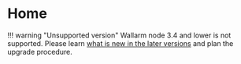 # Home

!!! warning "Unsupported version"
    Wallarm node 3.4 and lower is not supported. Please learn [what is new in the later versions](/updating-migrating/what-is-new/) and plan the upgrade procedure.